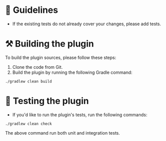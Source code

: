 # 📖 Guidelines

- If the existing tests do not already cover your changes, please add tests.

# ⚒️ Building the plugin

To build the plugin sources, please follow these steps:

1. Clone the code from Git.
2. Build the plugin by running the following Gradle command:

```
./gradlew clean build
```

# 🧪 Testing the plugin

* If you'd like to run the plugin's tests, run the following commands:

```
./gradlew clean check
```

The above command run both unit and integration tests.